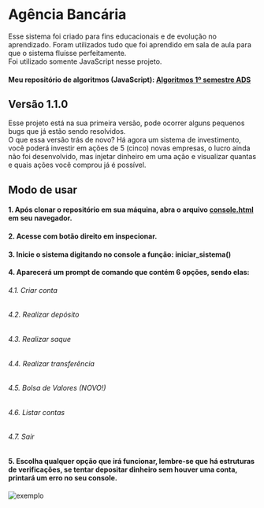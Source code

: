 # Agência Bancária
Esse sistema foi criado para fins educacionais e de evolução no aprendizado. Foram utilizados tudo que foi aprendido em sala de aula para que o sistema fluísse perfeitamente. <br>
Foi utilizado somente JavaScript nesse projeto.<br>
#### Meu repositório de algoritmos (JavaScript): <a href="https://github.com/lucasgianine/algoritmos-1ADS">Algoritmos 1º semestre ADS</a>

## Versão 1.1.0
Esse projeto está na sua primeira versão, pode ocorrer alguns pequenos bugs que já estão sendo resolvidos. <br>
O que essa versão trás de novo?
Há agora um sistema de investimento, você poderá investir em ações de 5 (cinco) novas empresas, o lucro ainda não foi desenvolvido, mas injetar dinheiro em uma ação e visualizar quantas e quais ações você comprou já é possível.

## Modo de usar
#### 1. Após clonar o repositório em sua máquina, abra o arquivo <a href="console.html">console.html</a> em seu navegador.
#### 2. Acesse com botão direito em inspecionar.
#### 3. Inicie o sistema digitando no console a função: iniciar_sistema()
#### 4. Aparecerá um prompt de comando que contém 6 opções, sendo elas:
###### 4.1. Criar conta
###### 4.2. Realizar depósito
###### 4.3. Realizar saque
###### 4.4. Realizar transferência
###### 4.5. Bolsa de Valores (NOVO!)
###### 4.6. Listar contas
###### 4.7. Sair
#### 5. Escolha qualquer opção que irá funcionar, lembre-se que há estruturas de verificações, se tentar depositar dinheiro sem houver uma conta, printará um erro no seu console.

![exemplo](https://github.com/lucasgianine/agenciaBancariaJS/assets/125743142/ed701702-bdfa-4d24-ad9d-91f2402d6eba)
